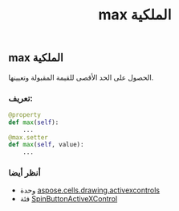﻿---
title: max الملكية
second_title: Aspose.Cells for Python via .NET API المراجع
description:
type: docs
weight: 160
url: /ar/python-net/aspose.cells.drawing.activexcontrols/spinbuttonactivexcontrol/max/
is_root: false
---
##  max الملكية

الحصول على الحد الأقصى للقيمة المقبولة وتعيينها.
###  تعريف:
```python
@property
def max(self):
    ...
@max.setter
def max(self, value):
    ...
```

###  أنظر أيضا
* وحدة [aspose.cells.drawing.activexcontrols](../../)
* فئة [SpinButtonActiveXControl](/cells/ar/python-net/aspose.cells.drawing.activexcontrols/spinbuttonactivexcontrol)

